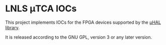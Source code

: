 # LNLS μTCA IOCs

This project implements IOCs for the FPGA devices supported by the [μHAL
library](https://github.com/lnls-dig/uhal).

It is released according to the GNU GPL, version 3 or any later version.
